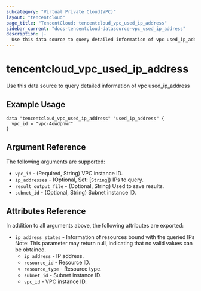 ```yaml
---
subcategory: "Virtual Private Cloud(VPC)"
layout: "tencentcloud"
page_title: "TencentCloud: tencentcloud_vpc_used_ip_address"
sidebar_current: "docs-tencentcloud-datasource-vpc_used_ip_address"
description: |-
  Use this data source to query detailed information of vpc used_ip_address
---
```


# tencentcloud_vpc_used_ip_address

Use this data source to query detailed information of vpc used_ip_address

## Example Usage

```hcl
data "tencentcloud_vpc_used_ip_address" "used_ip_address" {
  vpc_id = "vpc-4owdpnwr"
}
```

## Argument Reference

The following arguments are supported:

* `vpc_id` - (Required, String) VPC instance ID.
* `ip_addresses` - (Optional, Set: [`String`]) IPs to query.
* `result_output_file` - (Optional, String) Used to save results.
* `subnet_id` - (Optional, String) Subnet instance ID.

## Attributes Reference

In addition to all arguments above, the following attributes are exported:

* `ip_address_states` - Information of resources bound with the queried IPs Note: This parameter may return null, indicating that no valid values can be obtained.
  * `ip_address` - IP address.
  * `resource_id` - Resource ID.
  * `resource_type` - Resource type.
  * `subnet_id` - Subnet instance ID.
  * `vpc_id` - VPC instance ID.


